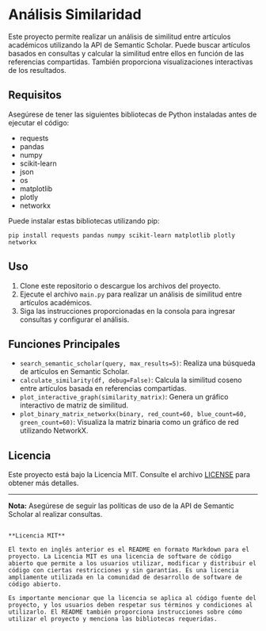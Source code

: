 # Análisis Similaridad

Este proyecto permite realizar un análisis de similitud entre artículos académicos utilizando la API de Semantic Scholar. Puede buscar artículos basados en consultas y calcular la similitud entre ellos en función de las referencias compartidas. También proporciona visualizaciones interactivas de los resultados.

## Requisitos

Asegúrese de tener las siguientes bibliotecas de Python instaladas antes de ejecutar el código:

- requests
- pandas
- numpy
- scikit-learn
- json
- os
- matplotlib
- plotly
- networkx

Puede instalar estas bibliotecas utilizando pip:

```
pip install requests pandas numpy scikit-learn matplotlib plotly networkx
```

## Uso

1. Clone este repositorio o descargue los archivos del proyecto.
2. Ejecute el archivo `main.py` para realizar un análisis de similitud entre artículos académicos.
3. Siga las instrucciones proporcionadas en la consola para ingresar consultas y configurar el análisis.

## Funciones Principales

- `search_semantic_scholar(query, max_results=5)`: Realiza una búsqueda de artículos en Semantic Scholar.
- `calculate_similarity(df, debug=False)`: Calcula la similitud coseno entre artículos basada en referencias compartidas.
- `plot_interactive_graph(similarity_matrix)`: Genera un gráfico interactivo de matriz de similitud.
- `plot_binary_matrix_networkx(binary, red_count=60, blue_count=60, green_count=60)`: Visualiza la matriz binaria como un gráfico de red utilizando NetworkX.

## Licencia

Este proyecto está bajo la Licencia MIT. Consulte el archivo [LICENSE](LICENSE.txt) para obtener más detalles.

---

**Nota:** Asegúrese de seguir las políticas de uso de la API de Semantic Scholar al realizar consultas.

```

**Licencia MIT**

El texto en inglés anterior es el README en formato Markdown para el proyecto. La Licencia MIT es una licencia de software de código abierto que permite a los usuarios utilizar, modificar y distribuir el código con ciertas restricciones y sin garantías. Es una licencia ampliamente utilizada en la comunidad de desarrollo de software de código abierto.

Es importante mencionar que la licencia se aplica al código fuente del proyecto, y los usuarios deben respetar sus términos y condiciones al utilizarlo. El README también proporciona instrucciones sobre cómo utilizar el proyecto y menciona las bibliotecas requeridas.
